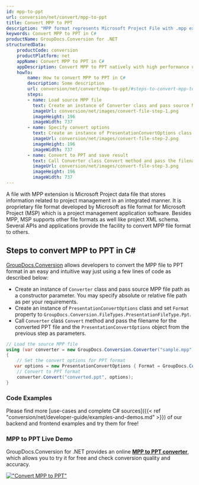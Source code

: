 ```yaml
---
id: mpp-to-ppt
url: conversion/net/convert/mpp-to-ppt
title: Convert MPP to PPT
description: "MPP format represents Microsoft Project File with .mpp extension. Learn how to convert MPP to PPT file programmatically in C# language using GroupDocs.Conversion for .NET library."
keywords: Convert MPP to PPT in C#
productName: GroupDocs.Conversion for .NET
structuredData:
    productCode: conversion
    productPlatform: net
    appName: Convert MPP to PPT in C#
    appDescription: Convert MPP to PPT natively with high performance using C# language and server side GroupDocs.Conversion for .NET APIs, without the use of any software like Microsoft or Open Office.
    howTo:
        name: How to convert MPP to PPT in C# 
        description: Some description
        url: conversion/net/convert/mpp-to-ppt/#steps-to-convert-mpp-to-ppt-in-c
        steps:
        - name: Load source MPP file 
          text: Create an instance of Converter class and pass source MPP file path as a constructor parameter. You may specify absolute or relative file path as per your requirements. 
          imageUrl: conversion/net/images/convert-file-step-1.png
          imageHeight: 196
          imageWidth: 737
        - name: Specify convert options 
          text: Create an instance of PresentationConvertOptions class.
          imageUrl: conversion/net/images/convert-file-step-2.png
          imageHeight: 196
          imageWidth: 737
        - name: Convert to PPT and save result 
          text: Call Converter class Convert method and pass the filename for the converted HTML file and the PresentationConvertOptions object from the previous step as parameters.
          imageUrl: conversion/net/images/convert-file-step-3.png
          imageHeight: 196
          imageWidth: 737
---
```


A file with MPP extension is Microsoft Project data file that stores information related to project management in an integrated manner. It is proprietary file format developed by Microsoft as file format for Microsoft Project (MSP) which is a project management application software. Besides MPP, MSP supports other file formats as well like project XML schema. Several APIs and applications provide the facility to convert MPP file format to others.

## Steps to convert MPP to PPT in C#

[GroupDocs.Conversion](https://products.groupdocs.com/conversion/net) allows developers to convert the MPP file to PPT format in an easy and intuitive way just using a few lines of code as described below:

* Create an instance of `Converter` class and pass source MPP file path as a constructor parameter. You may specify absolute or relative file path as per your requirements. 
* Create an instance of `PresentationConvertOptions` class and set `Format` property to `GroupDocs.Conversion.FileTypes.PresentationFileType.Ppt`.
* Call `Converter` class `Convert` method and pass the filename for the converted PPT file and the `PresentationConvertOptions` object from the previous step as parameters.

```csharp
// Load the source MPP file
using (var converter = new GroupDocs.Conversion.Converter("sample.mpp"))
{
    // Set the convert options for PPT format
   var options = new PresentationConvertOptions { Format = GroupDocs.Conversion.FileTypes.PresentationFileType.Ppt };
    // Convert to PPT format
    converter.Convert("converted.ppt", options);
}
```

### Code Examples

Please find more [use-cases and complete C# sources]({{< ref "conversion/net/developer-guide/examples-and-demos.md" >}}) of our backend and frontend examples and try them for free!

### MPP to PPT Live Demo

GroupDocs.Conversion for .NET provides an online [**MPP to PPT converter**](https://products.groupdocs.app/conversion/mpp-to-ppt), which allows you to try it for free and check conversion quality and accuracy.

[!["Convert MPP to PPT"](conversion/net/images/convert-to-ppt/convert-mpp-to-ppt.png)](https://products.groupdocs.app/conversion/mpp-to-ppt)